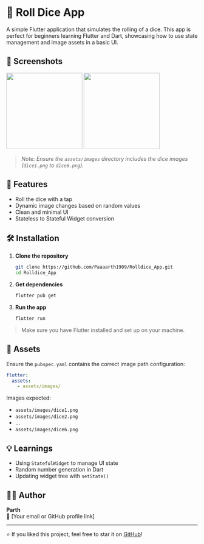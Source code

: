 
# 🎲 Roll Dice App

A simple Flutter application that simulates the rolling of a dice. This app is perfect for beginners learning Flutter and Dart, showcasing how to use state management and image assets in a basic UI.

## 📱 Screenshots

<img src="screenshots/dice1.png" width="200"> <img src="screenshots/dice2.png" width="200">

> *Note: Ensure the `assets/images` directory includes the dice images (`dice1.png` to `dice6.png`).*

## 🚀 Features

- Roll the dice with a tap
- Dynamic image changes based on random values
- Clean and minimal UI
- Stateless to Stateful Widget conversion

## 🛠️ Installation

1. **Clone the repository**
   ```bash
   git clone https://github.com/Paaaarth1909/Rolldice_App.git
   cd Rolldice_App
   ```

2. **Get dependencies**
   ```bash
   flutter pub get
   ```

3. **Run the app**
   ```bash
   flutter run
   ```

> Make sure you have Flutter installed and set up on your machine.

## 📁 Assets

Ensure the `pubspec.yaml` contains the correct image path configuration:

```yaml
flutter:
  assets:
    - assets/images/
```

Images expected:
- `assets/images/dice1.png`
- `assets/images/dice2.png`
- ...
- `assets/images/dice6.png`

## 💡 Learnings

- Using `StatefulWidget` to manage UI state
- Random number generation in Dart
- Updating widget tree with `setState()`

## 🧑‍💻 Author

**Parth**  
📧 [Your email or GitHub profile link]

---

⭐ If you liked this project, feel free to star it on [GitHub](https://github.com/Paaaarth1909/Rolldice_App)!
